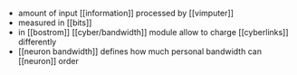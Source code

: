 - amount of input [[information]] processed by [[vimputer]]
- measured in [[bits]]
- in [[bostrom]] [[cyber/bandwidth]] module allow to charge [[cyberlinks]] differently
- [[neuron bandwidth]] defines how much personal bandwidth can [[neuron]] order